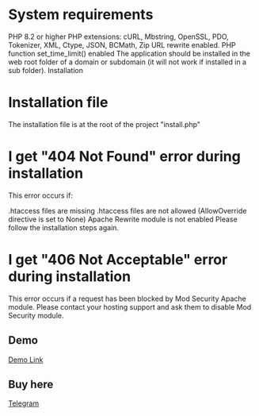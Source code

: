 # System requirements
PHP 8.2 or higher
PHP extensions: cURL, Mbstring, OpenSSL, PDO, Tokenizer, XML, Ctype, JSON, BCMath, Zip
URL rewrite enabled.
PHP function set_time_limit() enabled
The application should be installed in the web root folder of a domain or subdomain (it will not work if installed in a sub folder).
Installation

# Installation file
The installation file is at the root of the project "install.php"

# I get "404 Not Found" error during installation
This error occurs if:

.htaccess files are missing
.htaccess files are not allowed (AllowOverride directive is set to None)
Apache Rewrite module is not enabled
Please follow the installation steps again.

# I get "406 Not Acceptable" error during installation
This error occurs if a request has been blocked by Mod Security Apache module. Please contact your hosting support and ask them to disable Mod Security module.

## Demo
[Demo Link](https://demo.1stake.app/)

## Buy here
[Telegram](https://t.me/dogmaticallycorrect)
